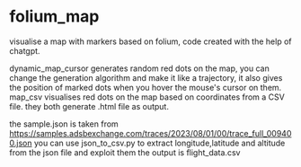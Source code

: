 # folium_map
visualise a map with markers based on folium, code created with the help of chatgpt.

dynamic_map_cursor generates random red dots on the map, you can change the generation algorithm and make it like a trajectory, it also gives the position of marked dots when you hover the mouse's cursor on them.
map_csv visualises red dots on the map based on coordinates from a CSV file.
they both generate .html file as output.

the sample.json is taken from https://samples.adsbexchange.com/traces/2023/08/01/00/trace_full_009400.json
you can use json_to_csv.py to extract longitude,latitude and altitude from the json file and exploit them
the output is flight_data.csv
